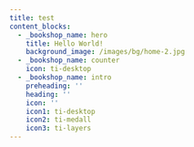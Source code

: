 ```yaml
---
title: test
content_blocks:
  - _bookshop_name: hero
    title: Hello World!
    background_image: /images/bg/home-2.jpg
  - _bookshop_name: counter
    icon: ti-desktop
  - _bookshop_name: intro
    preheading: ''
    heading: ''
    icon: ''
    icon1: ti-desktop
    icon2: ti-medall
    icon3: ti-layers
---
```

